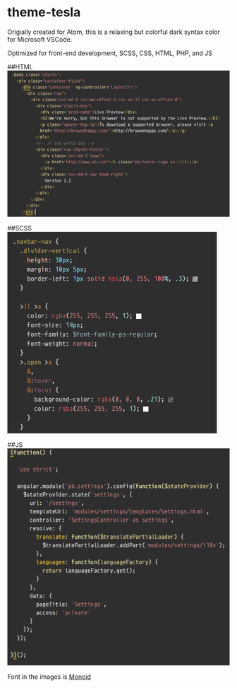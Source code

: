 theme-tesla
==========

Origially created for Atom, this is a relaxing but colorful dark syntax color for Microsoft VSCode.

Optimized for front-end development, SCSS, CSS, HTML, PHP, and JS

##HTML
![](https://raw.githubusercontent.com/smlombardi/tesla-atom/master/images/html.png)


##SCSS
![](https://raw.githubusercontent.com/smlombardi/tesla-atom/master/images/scss.png)

##JS
![](https://raw.githubusercontent.com/smlombardi/tesla-atom/master/images/js.png)

Font in the images is [Monoid](https://larsenwork.com/monoid/)
